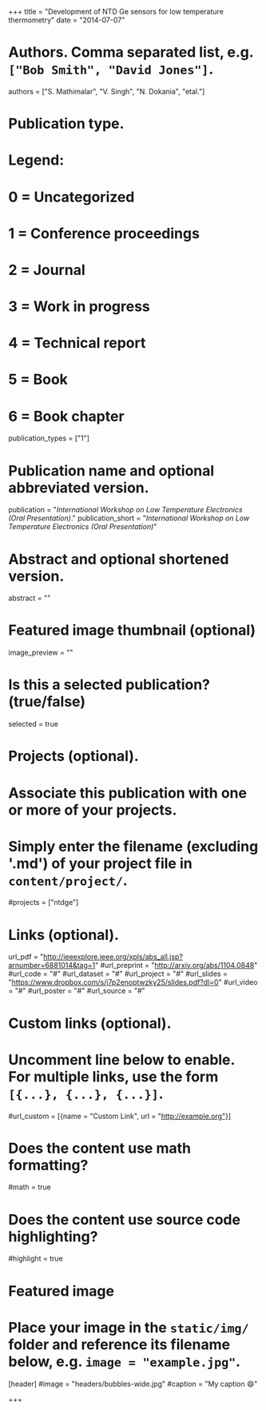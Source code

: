 +++
title = "Development of NTD Ge sensors for low temperature thermometry"
date = "2014-07-07"

     


# Authors. Comma separated list, e.g. `["Bob Smith", "David Jones"]`.
authors = ["S. Mathimalar", "V. Singh", "N. Dokania", "etal."]

# Publication type.
# Legend:
# 0 = Uncategorized
# 1 = Conference proceedings
# 2 = Journal
# 3 = Work in progress
# 4 = Technical report
# 5 = Book
# 6 = Book chapter
publication_types = ["1"]

# Publication name and optional abbreviated version.
publication = "*International Workshop on Low Temperature Electronics (Oral Presentation)*."
publication_short = "*International Workshop on Low Temperature Electronics (Oral Presentation)*"

# Abstract and optional shortened version.
abstract = ""

# Featured image thumbnail (optional)
image_preview = ""

# Is this a selected publication? (true/false)
selected = true

# Projects (optional).
#   Associate this publication with one or more of your projects.
#   Simply enter the filename (excluding '.md') of your project file in `content/project/`.
#projects = ["ntdge"]

# Links (optional).
url_pdf =  "http://ieeexplore.ieee.org/xpls/abs_all.jsp?arnumber=6881014&tag=1"
#url_preprint = "http://arxiv.org/abs/1104.0848"
#url_code = "#"
#url_dataset = "#"
#url_project = "#"
#url_slides = "https://www.dropbox.com/s/j7p2enoptwzky25/slides.pdf?dl=0"
#url_video = "#"
#url_poster = "#"
#url_source = "#"

# Custom links (optional).
#   Uncomment line below to enable. For multiple links, use the form `[{...}, {...}, {...}]`.
#url_custom = [{name = "Custom Link", url = "http://example.org"}]

# Does the content use math formatting?
#math = true

# Does the content use source code highlighting?
#highlight = true

# Featured image
# Place your image in the `static/img/` folder and reference its filename below, e.g. `image = "example.jpg"`.
[header]
#image = "headers/bubbles-wide.jpg"
#caption = "My caption :smile:"

+++
